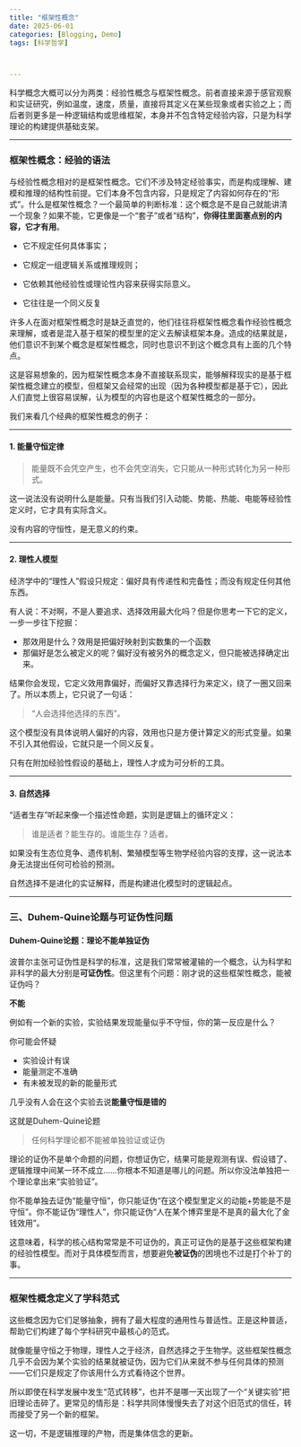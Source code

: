 ```yaml
---
title: "框架性概念"
date: 2025-06-01
categories: [Blogging, Demo]
tags: [科学哲学]



---
```


科学概念大概可以分为两类：经验性概念与框架性概念。前者直接来源于感官观察和实证研究，例如温度，速度，质量，直接将其定义在某些现象或者实验之上；而后者则更多是一种逻辑结构或思维框架，本身并不包含特定经验内容，只是为科学理论的构建提供基础支架。

---

### 框架性概念：经验的语法

与经验性概念相对的是框架性概念。它们不涉及特定经验事实，而是构成理解、建模和推理的结构性前提。它们本身不包含内容，只是规定了内容如何存在的“形式”。什么是框架性概念？一个最简单的判断标准：这个概念是不是自己就能讲清一个现象？如果不能，它更像是一个“套子”或者“结构”，**你得往里面塞点别的内容，它才有用**。

- 它不规定任何具体事实；

- 它规定一组逻辑关系或推理规则；

- 它依赖其他经验性或理论性内容来获得实际意义。

- 它往往是一个同义反复

许多人在面对框架性概念时是缺乏直觉的，他们往往将框架性概念看作经验性概念来理解，或者是混入基于框架的模型里的定义去解读框架本身。造成的结果就是，他们意识不到某个概念是框架性概念，同时也意识不到这个概念具有上面的几个特点。

这是容易想象的，因为框架性概念本身不直接联系现实，能够解释现实的是基于框架性概念建立的模型，但框架又会经常的出现（因为各种模型都是基于它），因此人们直觉上很容易误解，认为模型的内容也是这个框架性概念的一部分。

我们来看几个经典的框架性概念的例子：


---

#### 1. 能量守恒定律

> 能量既不会凭空产生，也不会凭空消失，它只能从一种形式转化为另一种形式。

这一说法没有说明什么是能量。只有当我们引入动能、势能、热能、电能等经验性定义时，它才具有实际含义。

没有内容的守恒性，是无意义的约束。


---

#### 2. 理性人模型

经济学中的“理性人”假设只规定：偏好具有传递性和完备性；而没有规定任何其他东西。

有人说：不对啊，不是人要追求、选择效用最大化吗？但是你思考一下它的定义，一步一步往下挖掘：
- 那效用是什么？效用是把偏好映射到实数集的一个函数
- 那偏好是怎么被定义的呢？偏好没有被另外的概念定义，但只能被选择确定出来。

结果你会发现，它定义效用靠偏好，而偏好又靠选择行为来定义，绕了一圈又回来了。所以本质上，它只说了一句话：
> “人会选择他选择的东西”。

这个模型没有具体说明人偏好的内容，效用也只是方便计算定义的形式变量。如果不引入其他假设，它就只是一个同义反复。

只有在附加经验性假设的基础上，理性人才成为可分析的工具。


---

#### 3. 自然选择

“适者生存”听起来像一个描述性命题，实则是逻辑上的循环定义：

> 谁是适者？能生存的。谁能生存？适者。

如果没有生态位竞争、遗传机制、繁殖模型等生物学经验内容的支撑，这一说法本身无法提出任何可检验的预测。

自然选择不是进化的实证解释，而是构建进化模型时的逻辑起点。


---

### 三、Duhem-Quine论题与可证伪性问题

#### Duhem-Quine论题：理论不能单独证伪

波普尔主张可证伪性是科学的标准，这是我们常常被灌输的一个概念，认为科学和非科学的最大分别是**可证伪性**。但这里有个问题：刚才说的这些框架性概念，能被证伪吗？

**不能**

例如有一个新的实验，实验结果发现能量似乎不守恒，你的第一反应是什么？

你可能会怀疑
- 实验设计有误
- 能量测定不准确
- 有未被发现的新的能量形式

几乎没有人会在这个实验去说**能量守恒是错的**

这就是Duhem-Quine论题
>任何科学理论都不能被单独验证或证伪

理论的证伪不是单个命题的问题，你想证伪它，结果可能是观测有误、假设错了、逻辑推理中间某一环不成立……你根本不知道是哪儿的问题。所以你没法单独把一个理论拿出来“实验验证”。

你不能单独去证伪“能量守恒”，你只能证伪“在这个模型里定义的动能+势能是不是守恒”。你不能证伪“理性人”，你只能证伪“人在某个博弈里是不是真的最大化了金钱效用”。

这意味着，科学的核心结构常常是不可证伪的，真正可证伪的是基于这些框架构建的经验性模型。而对于具体模型而言，想要避免**被证伪**的困境也不过是打个补丁的事。


---

### 框架性概念定义了学科范式

这些概念因为它们足够抽象，拥有了最大程度的通用性与普适性。正是这种普适，帮助它们构建了每个学科研究中最核心的范式。

就像能量守恒之于物理，理性人之于经济，自然选择之于生物学。这些框架性概念几乎不会因为某个实验的结果就被证伪，因为它们从来就不参与任何具体的预测——它们只是规定了你该用什么方式看待这个世界。

所以即使在科学发展中发生“范式转移”，也并不是哪一天出现了一个“关键实验”把旧理论击碎了。更常见的情形是：科学共同体慢慢失去了对这个旧范式的信任，转而接受了另一个新的框架。

这一切，不是逻辑推理的产物，而是集体信念的更新。